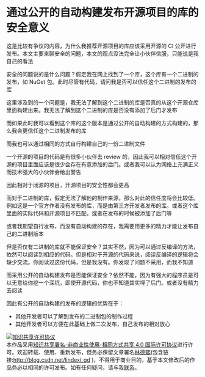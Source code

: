 # 通过公开的自动构建发布开源项目的库的安全意义

这是比较有争议的内容，为什么我推荐开源项目的库应该采用开源的 CI 公开进行发布。本文主要来聊安全的问题，本文的观点没法完全让小伙伴信服，只能说是我自己的看法

<!--more-->

<!-- 发布 -->

安全的问题说的是什么问题？假定我在网上找到了一个库，这个库有一个二进制的发布，如 NuGet 包。此时尽管有代码，请问我是否可以信任这个二进制的发布的库

这里涉及到的一个问题是，我无法了解到这个二进制的库是否真的从这个开源仓库里面构建出来。我无法了解到这个二进制的库是否没有添加了后门才发布

而如果此时我可以看到这个库的这个版本是通过公开的自动构建的方式构建的，那么我会更信任这个二进制发布的库

而我也可以通过相同的方式自行构建自己的一份二进制文件

一个开源的项目的代码是有很多小伙伴去 review 的，因此我可以相对信任这个开源的项目里面应该是很少会存在有意添加的后门。或者我可以认为网络上充满正义而技术强大的小伙伴会给出警告

因此相对于闭源的项目，开源项目的安全性都会更高

而对于二进制的库，假定无法了解他的制作来源，那么对此的信任度将会比较低。例如这是一个官方作者没有发布的库，而是由第三方开发者发布的库。或者这个库里面的实际代码和开源项目不匹配，或者在发布的时候被添加了后门等

或者我期望自行发布，而没有自动构建的存在，我需要用更多的精力才能让发布自己的二进制版本

但是否仅有二进制的库就不能保证安全？其实不然，因为可以通过反编译的方法，依然可以阅读到相应的代码。但是相对于开源的代码来说，阅读反编译的逻辑将会缺少交流。你阅读过这份代码，但是我没有。你发现了问题不采用，而我不知道

而采用公开的自动构建发布是否能保证安全？依然不能，因为有强大的程序员是可以无意给你挖一个深坑，即使开源代码，你也不知道其实埋了后门。或者没有精力去阅读

因此有公开的自动构建的发布的逻辑的优势在于：

- 其他开发者可以了解到发布的二进制包的制作过程
- 其他开发者可以方便在此基础上做二次发布，自己发布的相对放心

<a rel="license" href="http://creativecommons.org/licenses/by-nc-sa/4.0/"><img alt="知识共享许可协议" style="border-width:0" src="https://licensebuttons.net/l/by-nc-sa/4.0/88x31.png" /></a><br />本作品采用<a rel="license" href="http://creativecommons.org/licenses/by-nc-sa/4.0/">知识共享署名-非商业性使用-相同方式共享 4.0 国际许可协议</a>进行许可。欢迎转载、使用、重新发布，但务必保留文章署名[林德熙](http://blog.csdn.net/lindexi_gd)(包含链接:http://blog.csdn.net/lindexi_gd )，不得用于商业目的，基于本文修改后的作品务必以相同的许可发布。如有任何疑问，请与我[联系](mailto:lindexi_gd@163.com)。  
